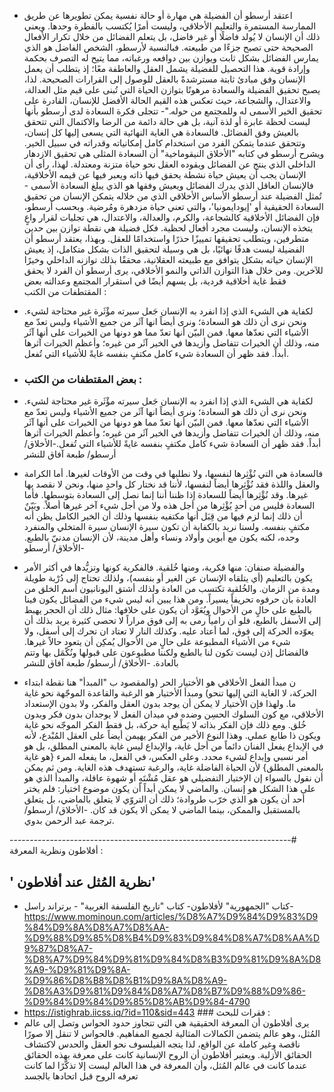 - اعتقد أرسطو أن الفضيلة هي مهارة أو حالة نفسية يمكن تطويرها عن طريق الممارسة المستمرة والتعليم الأخلاقي، وليست أمرًا يُكتسب بالفطرة وحدها. ويعني ذلك أن الإنسان لا يُولد فاضلًا أو غير فاضل، بل يتعلم الفضائل من خلال تكرار الأفعال الصحيحة حتى تصبح جزءًا من طبيعته. فبالنسبة لأرسطو، الشخص الفاضل هو الذي يمارس الفضائل بشكل ثابت ويوازن بين دوافعه ورغباته، مما يتيح له التصرف بحكمة وإرادة قوية. هذا التحصيل للفضيلة يشمل العقل والعاطفة معًا؛ إذ يتطلب أن يعمل الإنسان وفق مبادئ ثابتة مسترشدةً بالعقل للوصول إلى القرارات الصحيحة. لذا، يصبح تحقيق الفضيلة والسعادة مرهونًا بتوازن الحياة التي تُبنى على قيم مثل العدالة، والاعتدال، والشجاعة، حيث تعكس هذه القيم الحالة الأفضل للإنسان، القادرة على تحقيق الخير الأسمى له وللمجتمع من حوله."- تتجلى فكرة السعادة لدى أرسطو بأنها ليست لحظة عابرة أو لذة آنية، بل هي حالة دائمة من الرضا والاكتمال التي تتحقق بالعيش وفق الفضائل. فالسعادة هي الغاية النهائية التي يسعى إليها كل إنسان، وتتحقق عندما يتمكن الفرد من استخدام كامل إمكانياته وقدراته في سبيل الخير. ويشرح أرسطو في كتابه "الأخلاق النيقوماخية" أن السعادة المثلى هي تحقيق الازدهار الداخلي الذي ينتج عن الفضائل ويقوده العقل نحو حياة متزنة ومعتدلة. لهذا، رأى أن الإنسان يجب أن يعيش حياة نشطة يحقق فيها ذاته ويعبر فيها عن قيمه الأخلاقية، فالإنسان العاقل الذي يدرك الفضائل ويعيش وفقها هو الذي يبلغ السعادة الأسمى - تُمثل الفضيلة عند أرسطو الأساس الأخلاقي الذي من خلاله يتمكن الإنسان من تحقيق السعادة الحقيقية أو 'إيودايمونيا'، والتي تعني حياة مزدهرة ومُرضية. وبحسب أرسطو، فإن الفضائل الأخلاقية كالشجاعة، والكرم، والعدالة، والاعتدال، هي تجليات لقرار واعٍ يتخذه الإنسان، وليست مجرد أفعال لحظية. فكل فضيلة هي نقطة توازن بين حدين متطرفين، ويتطلب تحقيقها تمييزًا حذرًا واستخدامًا للعقل. وبهذا، يعتقد أرسطو أن الفضيلة ليست هدفًا نهائيًا، بل هي وسيلة لتحقيق الذات بشكل متكامل، إذ يعيش الإنسان حياته بشكل يتوافق مع طبيعته العقلانية، محققًا بذلك توازنه الداخلي وخيرًا للآخرين. ومن خلال هذا التوازن الذاتي والنمو الأخلاقي، يرى أرسطو أن الفرد لا يحقق فقط غاية أخلاقية فردية، بل يسهم أيضًا في استقرار المجتمع وعدالته  بعض المقتطفات من الكتب : 
- لكفاية هي الشيء الذي إذا انفرد به الإنسان جَعل سيرته مؤْثَرة غير محتاجة لشيء. ونحن نرى أن ذلك هو السعادة؛ ونرى أيضاً انها آثَر من جميع الأشياء وليس تعدّ مع الأشياء التي نعدّها معها. فمن البيّن أنها تعدّ مما هو دونها من الخيرات على أنها آثَر منه، وذلك أن الخيرات تتفاضل وأزيدها في الخير آثَر من غيره؛ وأعظم الخيرات آثرها أبداً. فقد ظهر أن السعادة شيء كامل مكتفٍ بنفسه غايةً للأشياء التي تُفعل.
 - ### بعض المقتطفات من الكتب : 
- لكفاية هي الشيء الذي إذا انفرد به الإنسان جَعل سيرته مؤْثَرة غير محتاجة لشيء. ونحن نرى أن ذلك هو السعادة؛ ونرى أيضاً انها آثَر من جميع الأشياء وليس تعدّ مع الأشياء التي نعدّها معها. فمن البيّن أنها تعدّ مما هو دونها من الخيرات على أنها آثَر منه، وذلك أن الخيرات تتفاضل وأزيدها في الخير آثَر من غيره؛ وأعظم الخيرات آثرها أبداً. فقد ظهر أن السعادة شيء كامل مكتفٍ بنفسه غايةً للأشياء التي تُفعل.-الأخلاق/ أرسطو/ طبعة آفاق للنشر
- فالسعادة هي التي نُؤْثِرها لنفسها، ولا نطلبها في وقت من الأوقات لغيرها. أما الكرامة والعقل واللذة فقد نُؤْثِرها أيضاً لنفسها، لأننا قد نختار كل واحدٍ منها، ونحن لا نقصد بها غيرها. وقد نُؤْثِرها أيضاً للسعادة إذا ظننا أننا إنما نصل إلى السعادة بتوسطها. فأما السعادة فليس من أحدٍ يُؤْثِرها من أجل هذه ولا من أجل شيء آخر غيرها أصلاً. وبَيّنٌ أن ذلك إنما لزم فيها من قِبَل أنها مكتفيه بنفسها وذلك أن الخير الكامل يظن أنه مكتفٍ بنفسه. ولسنا نريد بالكفاية أن تكون سيرة الإنسان سيرة المتخلي والمنفرد وحده، لكنه يكون مع أبوين وأولاد ونساء وأهل مدينة، لأن الإنسان مدنيّ بالطبع.
-الأخلاق/ أرسطو

-  والفضيلة صنفان: منها فكرية، ومنها خُلقية. فالفكرية كونها وتزيُّدها في أكثر الأمر يكون بالتعليم (أي يتلقاه الإنسان عن الغير أو بنفسه)، ولذلك تحتاج إلى دُرْبة طويلة ومدة من الزمان. والخُلقية تكتسب من العادة ولذلك أشتق اليونانيون أسم الخلق من العادة بأن حرفوه تحريفاً يسيراً. ومن هذا يبين أنه ليس شيء من الفضائل يكون فينا بالطبع على حالٍ من الأحوال ويُعَوَّد أن يكون على خلافها: مثال ذلك أن الحجر يهبط إلى الأسفل بالطبع، فلو أن رامياً رمى به إلى فوق مراراً لا تحصى كثيرة يريد بذلك أن يعوّده الحركة إلى فوق، لما أعتاد عليه. وكذلك النار لا تعتاد ان تحرك إلى أسفل، ولا شيء من الأشياء المطبوعة على حالٍ من الأحوال يُمكِن أن يتعود حالاً غيرها. فالفضائل إذن ليست تكون لنا بالطبع ولكننا مطبوعون على قبولها ونُكّمَل بها وتتم بالعادة.
-الأخلاق/ أرسطو/ طبعة آفاق للنشر 

- ن مبدأ الفعل الأخلاقي هو الأختيار الحر (والمقصود ب "المبدأ" هنا نقطة ابتداء الحركة، لا الغاية التي إليها تنحو) ومبدأ الأختيار هو الرغبة والقاعدة الموجّهة نحو غاية ما. ولهذا فإن الأختيار لا يمكن أن يوجد بدون العقل والفكر، ولا بدون الإستعداد الأخلاقي، مع كون السلوك الحسِن وضده في ميدان الفعل لا يوجدان بدون فكر وبدون خُلق. ومع ذلك فإن الفكر بذاته لا يَطْبع أية حركة، بل فقط الفكر الموجّه نحو غاية ويكون ذا طابع عملي. وهذا النوع الأخير من الفكر يهيمن أيضاً على العقل المُبْدع، لأنه في الإبداع يفعل الفنان دائماً من أجل غاية، والإبداع ليس غاية بالمعنى المطلق، بل هو أمر نسبي وإبداع لشيء محدد. وعلى العكس، في الفعل، ما يفعله المرء {هو غاية بالمعنى المطلق} لأن الحياة الفاضلة غاية، والرغبة تستهدف هذه الغاية. ومن ثم يمكن أن نقول بالسواء إن الإختيار التفضيلي هو عقل مُشْتَهٍ أو شهوة عاقلة، والمبدأ الذي هو على هذا الشكل هو إنسان. والماضي لا يمكن أبداً أن يكون موضوع اختيار: فلم يختر أحد أن يكون هو الذي خرّب طروادة؛ ذلك أن التروّي لا يتعلق بالماضي، بل يتعلق بالمستقبل والممكن، بينما الماضي لا يمكن ألا يكون قد كان.
-الأخلاق/ أرسطو/ ترجمة عبد الرحمن بدوي.

----------------------------------------------------------------------# أفلاطون ونظرية المعرفة :
## ' نظرية المُثل عند أفلاطون' 
- كتاب "الجمهورية" لأفلاطون- كتاب "تاريخ الفلسفة الغربية" - برتراند راسل- https://www.mominoun.com/articles/%D8%A7%D9%84%D9%83%D9%84%D9%8A%D8%A7%D8%AA-%D9%88%D9%85%D8%B4%D9%83%D9%84%D8%A7%D8%AA%D9%87%D8%A7-%D8%A7%D9%84%D9%81%D9%84%D8%B3%D9%81%D9%8A%D8%A9-%D9%81%D9%8A-%D9%86%D8%B8%D8%B1%D9%8A%D8%A9-%D8%A3%D9%81%D9%84%D8%A7%D8%B7%D9%88%D9%86-%D9%84%D9%84%D9%85%D8%AB%D9%84-4790
- https://istighrab.iicss.iq/?id=110&sid=443   ### فقرات للبحث :
- يرى أفلاطون أن المعرفة الحقيقية هي التي تتجاوز حدود الحواس وتصل إلى عالم المُثل، وهو عالم يتضمن الكمالات المثالية لجميع المفاهيم. فالحواس لا تنقل إلا صورًا ناقصة وغير كاملة عن الواقع، لذا يتجه الفيلسوف نحو العقل والحدس لاكتشاف الحقائق الأزلية. ويعتبر أفلاطون أن الروح الإنسانية كانت على معرفة بهذه الحقائق عندما كانت في عالم المُثل، وأن المعرفة في هذا العالم ليست إلا تذكّرًا لما كانت تعرفه الروح قبل اتحادها بالجسد
